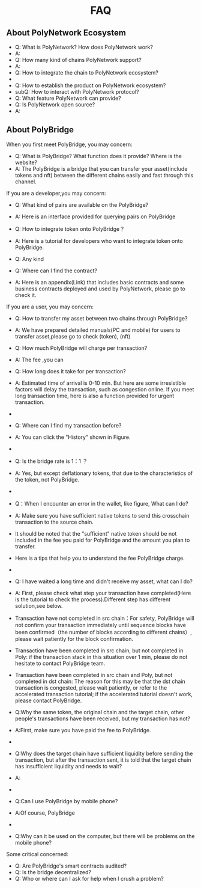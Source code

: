 <h1 align="center">FAQ</h1>


## About PolyNetwork Ecosystem

- Q: What is PolyNetwork? How does PolyNetwork work?
- A: 
- Q: How many kind of chains PolyNetwork support?
- A: 
- Q: How to integrate the chain to PolyNetwork ecosystem?
- 
- Q: How to establish the product on PolyNetwork ecosystem?
- subQ: How to interact with PolyNetwork protocol?
- Q: What feature PolyNetwork can provide?
- Q: Is PolyNetwork open source?
- A: 

## About PolyBridge 
When you first meet PolyBridge, you may concern:
- Q: What is PolyBridge? What function does it provide? Where is the website?
- A: The PolyBridge is a bridge that you can transfer your asset(include tokens and nft) between the different chains easily and fast through this channel.

If you are a developer,you may concern:
- Q: What kind of pairs are available on the PolyBridge?
- A: Here is an interface provided for querying pairs on PolyBridge

- Q: How to integrate token onto PolyBridge？
- A: Here is a tutorial for developers who want to integrate token onto PolyBridge.

- Q: Any kind

- Q: Where can I find the contract? 
- A: Here is an appendix(Link) that includes basic contracts and some business contracts deployed and used by PolyNetwork, please go to check it. 

If you are a user, you may concern:
- Q: How to transfer my asset between two chains through PolyBridge?
- A: We have prepared detailed manuals(PC and mobile) for users to transfer asset,please go to check (token), (nft)

- Q: How much PolyBridge will charge per transaction?
- A: The fee ,you can 

- Q: How long does it take for per transaction?
- A: Estimated time of arrival is 0-10 min. But here are some irresistible factors will delay the transaction, such as congestion online. If you meet long transaction time, here is also a function provided for urgent transaction.
- 
- Q: Where can I find my transaction before?
- A: You can click the "History" shown in Figure.
- 
- Q: Is the bridge rate is 1：1 ？
- A: Yes, but except deflationary tokens, that due to the characteristics of the token, not PolyBridge.
- 
- Q：When I encounter an error in the wallet, like figure, What can I do?
- A: Make sure you have sufficient native tokens to send this crosschain transaction to the source chain.
- It should be noted that  the "sufficient" native token should be not included in the fee you paid for PolyBridge and the amount you plan to transfer.
- Here is a tips that help you to understand the fee PolyBridge charge.

- 
- Q: I have waited a long time and didn't receive my asset, what can I do?
- A: First, please check what step your transaction have completed(Here is the tutorial to check the process).Different step has different solution,see below.
- Transaction have not completed in src chain：For safety, PolyBridge will not confirm your transaction immediately until sequence blocks have been confirmed（the number of blocks according to different chains）, please wait patiently for the block confirmation.
- Transaction have been completed in src chain, but not completed in Poly: if the transaction stack in this situation over 1 min, please do not hesitate to contact PolyBridge team.
- Transaction have been completed in src chain and Poly, but not completed in dst chain: The reason for this may be that the dst chain transaction is congested, please wait patiently, or refer to the accelerated transaction tutorial;
if the accelerated tutorial doesn't work, please contact PolyBridge.

- Q:Why the same token, the original chain and the target chain, other people's transactions have been received, but my transaction has not?
- A:First, make sure you have paid the fee to PolyBridge.
- 
- Q:Why does the target chain have sufficient liquidity before sending the transaction, but after the transaction sent, it is told that the target chain has insufficient liquidity and needs to wait?
- A:
- 
- Q:Can I use PolyBridge by mobile phone?
- A:Of course, PolyBridge
- 
- Q:Why can it be used on the computer, but there will be problems on the mobile phone?

Some critical concerned:
- Q: Are PolyBridge's smart contracts audited?
- Q: Is the bridge decentralized?
- Q: Who or where can I ask for help when I crush a problem?


